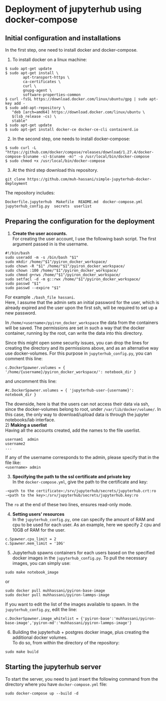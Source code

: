 # Deployment of jupyterhub using docker-compose  

## Initial configuration and installations  
In the first step, one need to install docker and docker-compose.  
1) To install docker on a linux machine:  
```
$ sudo apt-get update  
$ sudo apt-get install \  
        apt-transport-https \  
        ca-certificates \  
        curl \  
        gnupg-agent \  
        software-properties-common  
$ curl -fsSL https://download.docker.com/linux/ubuntu/gpg | sudo apt-key add -  
$ sudo add-apt-repository \  
   "deb [arch=amd64] https://download.docker.com/linux/ubuntu \  
   $(lsb_release -cs) \  
   stable"  
$ sudo apt-get update    
$ sudo apt-get install docker-ce docker-ce-cli containerd.io
```   
2) In the second step, one needs to install docker-compose:  
```
$ sudo curl -L "https://github.com/docker/compose/releases/download/1.27.4/docker-compose-$(uname -s)-$(uname -m)" -o /usr/local/bin/docker-compose    
$ sudo chmod +x /usr/local/bin/docker-compose
```
3) At the third step download this repository.  
```
git clone https://github.com/muh-hassani/simple-jupyterhub-docker-deployment
```  
The repository includes:
```
Dockerfile.jupyterhub  Makefile  README.md  docker-compose.yml  jupyterhub_config.py  secrets  userlist
```

## Preparing the configuration for the deployment  
1) **Create the user accounts.**  
For creating the user account, I use the following bash script. The first argument passed in is the username.  
```
#!/bin/bash
sudo useradd -m -s /bin/bash "$1"
sudo mkdir /home/"$1"/pyiron_docker_workspace/
sudo chown -R "$1" /home/"$1"/pyiron_docker_workspace/
sudo chown :100 /home/"$1"/pyiron_docker_workspace/
sudo chmod g+rws /home/"$1"/pyiron_docker_workspace/
sudo setfacl -d -m g::rwx /home/"$1"/pyiron_docker_workspace/
sudo passwd "$1"
sudo passwd --expire "$1"
```  
For example `./bash_file hassani`.  
Here, I assume that the admin sets an initial password for the user, which is already expired and the user upon the first ssh, will be required to set up a new password.   

In `/home/<username>/pyiron_docker_workspace` the data from the containers will be saved. The permissions are set in such a way that the docker container, running by the root, can write the data into this directory.

Since this might open some security issues, you can drop the lines for creating the directory and its permissions above, and as an alternative way use docker-volumes. For this purpose in `jupyterhub_config.py`, you can comment this line:    
```
c.DockerSpawner.volumes = { '/home/{username}/pyiron_docker_workspace/': notebook_dir }  
```
and uncomment this line:
```  
#c.DockerSpawner.volumes = { 'jupyterhub-user-{username}': notebook_dir }
```  
The downside, here is that the users can not access their data via ssh, since the docker-volumes belong to root, under `/var/lib/docker/volume/`. In this case, the only way to download/upload data is through the jupyter notebooks/lab interface.  
2) **Making a userlist**  
Having all the accounts created, add the names to the file userlist.  
```
usernam1  admin
username2
...
```
If any of the username corresponds to the admin, please specify that in the file like:  
`<username> admin`  

3) **Specifying the path to the ssl certificate and private key**   
In the `docker-compose.yml`, give the path to the certificate and key:  
```
-<path to the certificate>:/srv/jupyterhub/secrets/jupyterhub.crt:ro
-<path to the key>:/srv/jupyterhub/secrets/jupyterhub.key:ro
```
The `ro` at the end of these two lines, ensures read-only mode.  

4) **Setting users' resources**  
In the `jupyterhub_config.py`, one can specify the amount of RAM and cpu to be used for each user. As an example, here we specify 2 cpu and 10GB of RAM for the user.
```
c.Spawner.cpu_limit = 2
c.Spawner.mem_limit = '10G'
```  

5) Jupyterhub spawns containers for each users based on the specified docker images in the `jupyterhub_config.py`. To pull the necessary images, you can simply use:  
```
sudo make notebook_image
```  
or   
```
sudo docker pull muhhassani/pyiron-base-image
sudo docker pull muhhassani/pyiron-lammps-image 
```
If you want to edit the list of the images available to spawn. In the `jupyterhub_config.py`, edit the line:
```
c.DockerSpawner.image_whitelist = {'pyiron-base':'muhhassani/pyiron-base-image','pyiron-md':'muhhassani/pyiron-lammps-image'}
```   

6) Building the jupyterhub + postgres docker image, plus creating the additional docker volumes.  
To do so, from within the directory of the repository:  
```
sudo make build
``` 
## Starting the jupyterhub server
To start the server, you need to just insert the following command from the directory where you have `docker-compose.yml` file:
```
sudo docker-compose up --build -d
``` 

